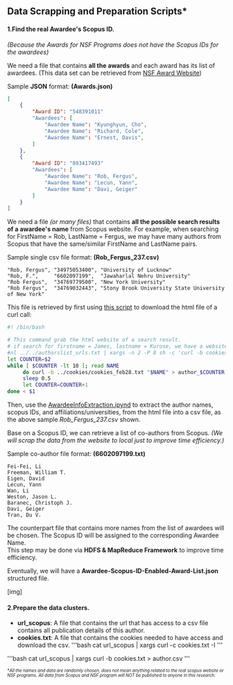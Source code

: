 ## Data Scrapping and Preparation Scripts*

#### 1.Find the real Awardee's Scopus ID.
*(Because the Awards for NSF Programs does not have the Scopus IDs for the awardees)*   

We need a file that contains **all the awards** and each award has its list of awardees. (This data set can be retrieved from [NSF Award Website][NSF])
  
Sample **JSON** format: **(Awards.json)**  
```json
[
    {
        "Award ID": "548391011"
        "Awardees": [
            "Awardee Name": "Kyunghyun, Cho",
            "Awardee Name": "Richard, Cole",
            "Awardee Name": "Ernest, Davis",
        ]
    },
    {
        "Award ID": "893417493"
        "Awardees": [
            "Awardee Name": "Rob, Fergus",
            "Awardee Name": "Lecun, Yann",
            "Awardee Name": "Davi, Geiger"
        ]
    }
]
```

We need a file *(or many files)* that contains **all the possible search results of a awardee's name** from Scopus website. For example, when searching for FirstName = Rob, LastName = Fergus, we may have many authors from Scopus that have the same/similar FirstName and LastName pairs.  

Sample single csv file format: **(Rob_Fergus_237.csv)**
```text
"Rob, Fergus", "34975053400", "University of Lucknow"
"Rob, F.",     "6602097199",  "Jawaharlal Nehru University"
"Rob Fergus",  "34769779500", "New York University"
"Rob Fergus",  "34769032443", "Stony Brook University State University of New York"
```

This file is retrieved by first using [this script][get_authors_html_page] to download the html file of a curl call:
```sh
#! /bin/bash

# This command grab the html website of a search result.
# if search for firstname = James, lastname = Kurose, we have a website specifically for all possible James Kurose
#nl ../../authorslist_urls.txt | xargs -n 2 -P 8 sh -c 'curl -b cookies_feb28.txt "$1" > author-$0.html'
let COUNTER=$2
while [ $COUNTER -lt 10 ]; read NAME
     do curl -b ../cookies/cookies_feb28.txt "$NAME" > author_$COUNTER.html
     sleep 0.5
     let COUNTER=COUNTER+1
done < $1
```

Then, use the [AwardeeInfoExtraction.ipynd][htmltocsv] to extract the author names, scopus IDs, and affiliations/universities, from the html file into a csv file, as the above sample *Rob_Fergus_237.csv* shown. 

Base on a Scopus ID, we can retrieve a list of co-authors from Scopus. *(We will scrap the data from the website to local just to improve time efficiency.)*  

Sample co-author file format: **(6602097199.txt)**
```text
Fei-Fei, Li
Freeman, William T.
Eigen, David
Lecun, Yann
Wan, Li
Weston, Jason L.
Baranec, Christoph J.
Davi, Geiger
Tran, Du V.
```

The counterpart file that contains more names from the list of awardees will be chosen. The Scopus ID will be assigned to the corresponding Awardee Name.  
This step may be done via **HDFS & MapReduce Framework** to improve time efficiency.

Eventually, we will have a **Awardee-Scopus-ID-Enabled-Award-List.json** structured file.

[img]

#### 2.Prepare the data clusters.  

- **url_scopus**: A file that contains the url that has access to a csv file contains all publication details of this author.
- **cookies.txt**: A file that contains the cookies needed to have access and download the csv.
'''bash
cat url_scopus | xargs curl -c cookies.txt -I
'''

'''bash
cat url_scopus | xargs curl -b cookies.txt > author.csv
'''

<sub><sup>**All the names and data are randomly chosen, does not mean anything related to the real scopus website or NSF programs. All data from Scopus and NSF program will NOT be published to anyone in this research.* </sup></sub>

[NSF]:https://www.research.gov/common/webapi/awardapisearch-v1.htm
[get_authors_html_page]:https://github.com/lizichen/collaboration_networks/blob/master/BashScript_AllPublications/all-authors-html/get_authors_html_page.sh
[htmltocsv]:https://github.com/lizichen/collaboration_networks/blob/master/BashScript_AllPublications/AwardeeInfoExtraction.ipynb
